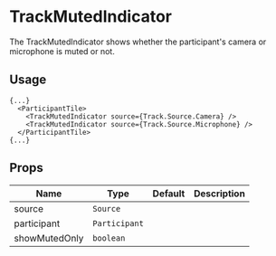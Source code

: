 <!--
!!!! Autogenerated File !!!!
This file was created by @livekit/components-docs-gen and should not be changed manually.
The contents of this file can be replaced at any time which would lead to the loss of all manual changes.
-->

# TrackMutedIndicator

The TrackMutedIndicator shows whether the participant's camera or microphone is muted or not.

## Usage

```tsx
{...}
  <ParticipantTile>
    <TrackMutedIndicator source={Track.Source.Camera} />
    <TrackMutedIndicator source={Track.Source.Microphone} />
  </ParticipantTile>
{...}
```

<!--USAGE_INSERT_MARKER-->


## Props

| Name | Type | Default | Description |
| --- | --- | --- | --- |
| source | `Source` |  |  |
| participant | `Participant` |  |  |
| showMutedOnly | `boolean` |  |  |

